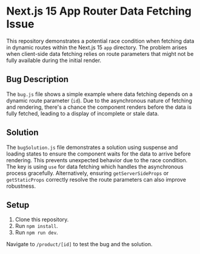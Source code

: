 # Next.js 15 App Router Data Fetching Issue

This repository demonstrates a potential race condition when fetching data in dynamic routes within the Next.js 15 `app` directory.  The problem arises when client-side data fetching relies on route parameters that might not be fully available during the initial render.

## Bug Description

The `bug.js` file shows a simple example where data fetching depends on a dynamic route parameter (`id`).  Due to the asynchronous nature of fetching and rendering, there's a chance the component renders before the data is fully fetched, leading to a display of incomplete or stale data.

## Solution

The `bugSolution.js` file demonstrates a solution using suspense and loading states to ensure the component waits for the data to arrive before rendering. This prevents unexpected behavior due to the race condition.   The key is using `use` for data fetching which handles the asynchronous process gracefully.  Alternatively, ensuring `getServerSideProps` or `getStaticProps` correctly resolve the route parameters can also improve robustness. 

## Setup

1.  Clone this repository.
2.  Run `npm install`.
3.  Run `npm run dev`.

Navigate to `/product/[id]` to test the bug and the solution.